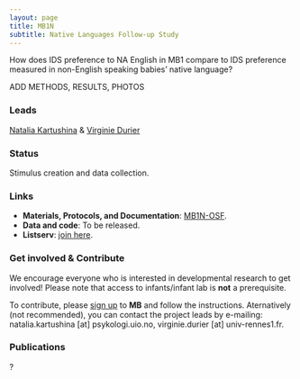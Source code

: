 ```yaml
---
layout: page
title: MB1N
subtitle: Native Languages Follow-up Study
---
```


<!--
To-do:
- add Contributors (header)
- news release?
- Short description of the study (justification, methods, results WITH images/plots)
  - model: https://manyprimates.github.io/pilot/
-->

<!-- Description (300-word?) intro + method + result -->
How does IDS preference to NA English in MB1 compare to IDS preference measured in non-English speaking babies’ native language?   

ADD METHODS, RESULTS, PHOTOS

### Leads

[Natalia Kartushina](https://www.sv.uio.no/psi/english/people/aca/natalkar/) & [Virginie Durier](https://ethos.univ-rennes1.fr/interlocuteurs/virginie-durier)

### Status

Stimulus creation and data collection.

### Links

* **Materials, Protocols, and Documentation**: [MB1N-OSF](https://osf.io/9j87t/).
* **Data and code**: To be released.
* **Listserv**: [join here](https://mailman.stanford.edu/mailman/listinfo/manybabies1).

### Get involved & Contribute

We encourage everyone who is interested in developmental research to get involved! Please note that access to infants/infant lab is **not** a prerequisite.  

To contribute, please [sign up]({{site.baseurl}}/sign_up_log_in/) to **MB** and follow the instructions. Aternatively (not recommended), you can contact the project leads by e-mailing: natalia.kartushina [at] psykologi.uio.no, virginie.durier [at] univ-rennes1.fr.

### Publications
?

<!-- Registration under embargo on OSF - Should be included?

ManyBabies1 Languages Follow-up Study
Soderstrom, M., Junge, C., Kartushina, N., Soley, G., Mayor, J., Durier, V., Barbu, S., Oceláková, Z., Chladkova, K., Smolík, F. (2019, December 19). [Preference for Infant-Directed Speech Across Languages in North American 6-9-month-old infants](https://osf.io/gwdc9/)

**News release**: See also the news releases by
-->
